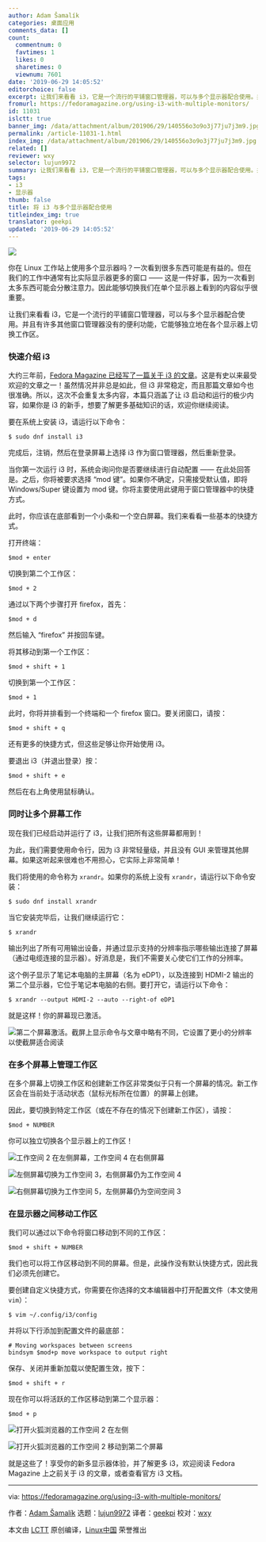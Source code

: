 ```yaml
---
author: Adam Šamalík
categories: 桌面应用
comments_data: []
count:
  commentnum: 0
  favtimes: 1
  likes: 0
  sharetimes: 0
  viewnum: 7601
date: '2019-06-29 14:05:52'
editorchoice: false
excerpt: 让我们来看看 i3，它是一个流行的平铺窗口管理器，可以与多个显示器配合使用。并且有许多其他窗口管理器没有的便利功能，它能够独立地在各个显示器上切换工作区。
fromurl: https://fedoramagazine.org/using-i3-with-multiple-monitors/
id: 11031
islctt: true
banner_img: /data/attachment/album/201906/29/140556o3o9o3j77ju7j3m9.jpg
permalink: /article-11031-1.html
index_img: /data/attachment/album/201906/29/140556o3o9o3j77ju7j3m9.jpg.thumb.jpg
related: []
reviewer: wxy
selector: lujun9972
summary: 让我们来看看 i3，它是一个流行的平铺窗口管理器，可以与多个显示器配合使用。并且有许多其他窗口管理器没有的便利功能，它能够独立地在各个显示器上切换工作区。
tags:
- i3
- 显示器
thumb: false
title: 将 i3 与多个显示器配合使用
titleindex_img: true
translator: geekpi
updated: '2019-06-29 14:05:52'
---
```


![](/data/attachment/album/201906/29/140556o3o9o3j77ju7j3m9.jpg)


你在 Linux 工作站上使用多个显示器吗？一次看到很多东西可能是有益的。但在我们的工作中通常有比实际显示器更多的窗口 —— 这是一件好事，因为一次看到太多东西可能会分散注意力。因此能够切换我们在单个显示器上看到的内容似乎很重要。


让我们来看看 i3，它是一个流行的平铺窗口管理器，可以与多个显示器配合使用。并且有许多其他窗口管理器没有的便利功能，它能够独立地在各个显示器上切换工作区。


### 快速介绍 i3


大约三年前，[Fedora Magazine 已经写了一篇关于 i3 的文章](https://fedoramagazine.org/getting-started-i3-window-manager/)。这是有史以来最受欢迎的文章之一！虽然情况并非总是如此，但 i3 非常稳定，而且那篇文章如今也很准确。所以，这次不会重复太多内容，本篇只涵盖了让 i3 启动和运行的极少内容，如果你是 i3 的新手，想要了解更多基础知识的话，欢迎你继续阅读。


要在系统上安装 i3，请运行以下命令：



```
$ sudo dnf install i3
```

完成后，注销，然后在登录屏幕上选择 i3 作为窗口管理器，然后重新登录。


当你第一次运行 i3 时，系统会询问你是否要继续进行自动配置 —— 在此处回答是。之后，你将被要求选择 “mod 键”。如果你不确定，只需接受默认值，即将 Windows/Super 键设置为 mod 键。你将主要使用此键用于窗口管理器中的快捷方式。


此时，你应该在底部看到一个小条和一个空白屏幕。我们来看看一些基本的快捷方式。


打开终端：



```
$mod + enter
```

切换到第二个工作区：



```
$mod + 2
```

通过以下两个步骤打开 firefox，首先：



```
$mod + d
```

然后输入 “firefox” 并按回车键。


将其移动到第一个工作区：



```
$mod + shift + 1
```

切换到第一个工作区：



```
$mod + 1
```

此时，你将并排看到一个终端和一个 firefox 窗口。要关闭窗口，请按：



```
$mod + shift + q
```

还有更多的快捷方式，但这些足够让你开始使用 i3。


要退出 i3（并退出登录）按：



```
$mod + shift + e
```

然后在右上角使用鼠标确认。


### 同时让多个屏幕工作


现在我们已经启动并运行了 i3，让我们把所有这些屏幕都用到！


为此，我们需要使用命令行，因为 i3 非常轻量级，并且没有 GUI 来管理其他屏幕。如果这听起来很难也不用担心，它实际上非常简单！


我们将使用的命令称为 `xrandr`。如果你的系统上没有 `xrandr`，请运行以下命令安装：



```
$ sudo dnf install xrandr
```

当它安装完毕后，让我们继续运行它：



```
$ xrandr
```

输出列出了所有可用输出设备，并通过显示支持的分辨率指示哪些输出连接了屏幕（通过电缆连接的显示器）。好消息是，我们不需要关心使它们工作的分辨率。


这个例子显示了笔记本电脑的主屏幕（名为 eDP1），以及连接到 HDMI-2 输出的第二个显示器，它位于笔记本电脑的右侧。要打开它，请运行以下命令：



```
$ xrandr --output HDMI-2 --auto --right-of eDP1
```

就是这样！你的屏幕现已激活。


![第二个屏幕激活。截屏上显示命令与文章中略有不同，它设置了更小的分辨率以使截屏适合阅读](/data/attachment/album/201906/29/140557ys7zigxtu5l2uhs3.png)


### 在多个屏幕上管理工作区


在多个屏幕上切换工作区和创建新工作区非常类似于只有一个屏幕的情况。新工作区会在当前处于活动状态（鼠标光标所在位置）的屏幕上创建。


因此，要切换到特定工作区（或在不存在的情况下创建新工作区），请按：



```
$mod + NUMBER
```

你可以独立切换各个显示器上的工作区！


![工作空间 2 在左侧屏幕，工作空间 4 在右侧屏幕](/data/attachment/album/201906/29/140558u1plf9f1h3kc7997.png)


![左侧屏幕切换为工作空间 3，右侧屏幕仍为工作空间 4](/data/attachment/album/201906/29/140559rzwppss8lpqwqkzb.png)


![右侧屏幕切换为工作空间 5，左侧屏幕仍为空间空间 3](/data/attachment/album/201906/29/140600wg61ndskgzzxvxgq.png)


### 在显示器之间移动工作区


我们可以通过以下命令将窗口移动到不同的工作区：



```
$mod + shift + NUMBER
```

我们也可以将工作区移动到不同的屏幕。但是，此操作没有默认快捷方式，因此我们必须先创建它。


要创建自定义快捷方式，你需要在你选择的文本编辑器中打开配置文件（本文使用 `vim`）：



```
$ vim ~/.config/i3/config
```

并将以下行添加到配置文件的最底部：



```
# Moving workspaces between screens
bindsym $mod+p move workspace to output right
```

保存、关闭并重新加载以使配置生效，按下：



```
$mod + shift + r
```

现在你可以将活跃的工作区移动到第二个显示器：



```
$mod + p
```

![打开火狐浏览器的工作空间 2 在左侧](/data/attachment/album/201906/29/140600vd0mg6gl8m646fz6.png)


![打开火狐浏览器的工作空间 2 移动到第二个屏幕](/data/attachment/album/201906/29/140601f0imk7smse5zemlu.png)


就是这些了！享受你的新多显示器体验，并了解更多 i3，欢迎阅读 Fedora Magazine 上之前关于 i3 的文章，或者查看官方 i3 文档。




---


via: <https://fedoramagazine.org/using-i3-with-multiple-monitors/>


作者：[Adam Šamalík](https://fedoramagazine.org/author/asamalik/) 选题：[lujun9972](https://github.com/lujun9972) 译者：[geekpi](https://github.com/geekpi) 校对：[wxy](https://github.com/wxy)


本文由 [LCTT](https://github.com/LCTT/TranslateProject) 原创编译，[Linux中国](https://linux.cn/) 荣誉推出